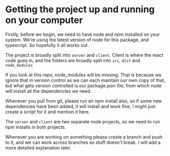 # Getting the project up and running on your computer

Firstly, before we begin, we need to have node and npm installed on your system. We're using the latest version of node for this package, and typescript. So hopefully it all works out. 

The project is broadly split into `server` and `client`. Client is where the react code goes in, and the folders are broadly split into `src`, `dist` and `node_modules`

If you look at this repo, node_modules will be missing. That is because we ignore that in version control as we can each maintain our own copy of that, but what gets version controlled is our package.json file, from which node will install all the dependencies we need.

Whenever you pull from git, please run an npm install also, so if some new dependencies have been added, it will install and work fine, I might just create a script for it and mention it here.

The `server` and `client` are two separate node projects, so we need to run npm installs in both projects.

Whenever you are working on something please create a branch and push to it, and we can work across branches so stuff doesn't break. I will add a more detailed explanation later.
